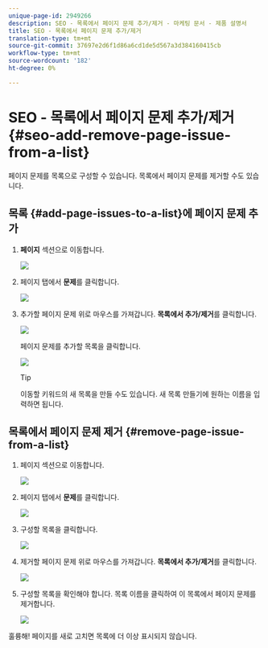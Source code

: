 ```yaml
---
unique-page-id: 2949266
description: SEO - 목록에서 페이지 문제 추가/제거 - 마케팅 문서 - 제품 설명서
title: SEO - 목록에서 페이지 문제 추가/제거
translation-type: tm+mt
source-git-commit: 37697e2d6f1d86a6cd1de5d567a3d384160415cb
workflow-type: tm+mt
source-wordcount: '182'
ht-degree: 0%

---
```



# SEO - 목록에서 페이지 문제 추가/제거 {#seo-add-remove-page-issue-from-a-list}

페이지 문제를 목록으로 구성할 수 있습니다. 목록에서 페이지 문제를 제거할 수도 있습니다.

## 목록 {#add-page-issues-to-a-list}에 페이지 문제 추가

1. **페이지** 섹션으로 이동합니다.

   ![](assets/image2014-9-18-14-3a3-3a10.png)

1. 페이지 탭에서 **문제**&#x200B;를 클릭합니다.

   ![](assets/image2014-9-18-14-3a3-3a18.png)

1. 추가할 페이지 문제 위로 마우스를 가져갑니다. **목록에서 추가/제거**&#x200B;를 클릭합니다.

   ![](assets/image2014-9-18-14-3a3-3a40.png)

   페이지 문제를 추가할 목록을 클릭합니다.

   ![](assets/image2014-9-18-14-3a3-3a44.png)

   >[!TIP]
   >
   >이동할 키워드의 새 목록을 만들 수도 있습니다. 새 목록 만들기에 원하는 이름을 입력하면 됩니다.

## 목록에서 페이지 문제 제거 {#remove-page-issue-from-a-list}

1. 페이지 섹션으로 이동합니다.

   ![](assets/image2014-9-18-14-3a4-3a8.png)

1. 페이지 탭에서 **문제**&#x200B;를 클릭합니다.

   ![](assets/image2014-9-18-14-3a4-3a22.png)

1. 구성할 목록을 클릭합니다.

   ![](assets/image2014-9-18-14-3a4-3a29.png)

1. 제거할 페이지 문제 위로 마우스를 가져갑니다. **목록에서 추가/제거**&#x200B;를 클릭합니다.

   ![](assets/image2014-9-18-14-3a4-3a38.png)

1. 구성할 목록을 확인해야 합니다. 목록 이름을 클릭하여 이 목록에서 페이지 문제를 제거합니다.

   ![](assets/image2014-9-18-14-3a4-3a52.png)

훌륭해! 페이지를 새로 고치면 목록에 더 이상 표시되지 않습니다.
